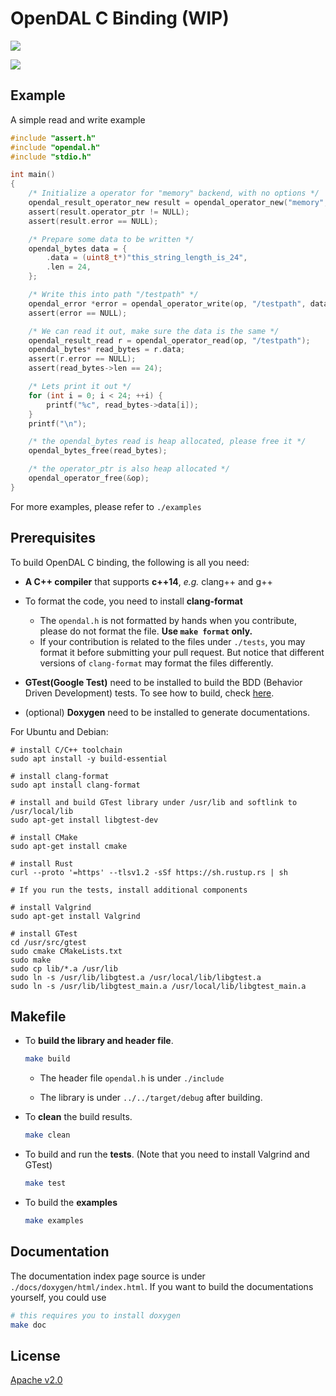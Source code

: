 # OpenDAL C Binding (WIP)

![](https://img.shields.io/badge/status-unreleased-red)

![](https://github.com/apache/incubator-opendal/assets/5351546/87bbf6e5-f19e-449a-b368-3e283016c887)

## Example

A simple read and write example

```C
#include "assert.h"
#include "opendal.h"
#include "stdio.h"

int main()
{
    /* Initialize a operator for "memory" backend, with no options */
    opendal_result_operator_new result = opendal_operator_new("memory", 0);
    assert(result.operator_ptr != NULL);
    assert(result.error == NULL);

    /* Prepare some data to be written */
    opendal_bytes data = {
        .data = (uint8_t*)"this_string_length_is_24",
        .len = 24,
    };

    /* Write this into path "/testpath" */
    opendal_error *error = opendal_operator_write(op, "/testpath", data);
    assert(error == NULL);

    /* We can read it out, make sure the data is the same */
    opendal_result_read r = opendal_operator_read(op, "/testpath");
    opendal_bytes* read_bytes = r.data;
    assert(r.error == NULL);
    assert(read_bytes->len == 24);

    /* Lets print it out */
    for (int i = 0; i < 24; ++i) {
        printf("%c", read_bytes->data[i]);
    }
    printf("\n");

    /* the opendal_bytes read is heap allocated, please free it */
    opendal_bytes_free(read_bytes);

    /* the operator_ptr is also heap allocated */
    opendal_operator_free(&op);
}
```

For more examples, please refer to `./examples`

## Prerequisites

To build OpenDAL C binding, the following is all you need:

- **A C++ compiler** that supports **c++14**, _e.g._ clang++ and g++

- To format the code, you need to install **clang-format**

  - The `opendal.h` is not formatted by hands when you contribute, please do not format the file. **Use `make format` only.**
  - If your contribution is related to the files under `./tests`, you may format it before submitting your pull request. But notice that different versions of `clang-format` may format the files differently.

- **GTest(Google Test)** need to be installed to build the BDD (Behavior Driven Development) tests. To see how to build, check [here](https://github.com/google/googletest).
- (optional) **Doxygen** need to be installed to generate documentations.

For Ubuntu and Debian:

```shell
# install C/C++ toolchain
sudo apt install -y build-essential

# install clang-format
sudo apt install clang-format

# install and build GTest library under /usr/lib and softlink to /usr/local/lib
sudo apt-get install libgtest-dev

# install CMake
sudo apt-get install cmake

# install Rust
curl --proto '=https' --tlsv1.2 -sSf https://sh.rustup.rs | sh

# If you run the tests, install additional components

# install Valgrind
sudo apt-get install Valgrind

# install GTest
cd /usr/src/gtest
sudo cmake CMakeLists.txt
sudo make
sudo cp lib/*.a /usr/lib
sudo ln -s /usr/lib/libgtest.a /usr/local/lib/libgtest.a
sudo ln -s /usr/lib/libgtest_main.a /usr/local/lib/libgtest_main.a
```

## Makefile

- To **build the library and header file**.

  ```sh
  make build
  ```

  - The header file `opendal.h` is under `./include`

  - The library is under `../../target/debug` after building.

- To **clean** the build results.

  ```sh
  make clean
  ```

- To build and run the **tests**. (Note that you need to install Valgrind and GTest)

  ```sh
  make test
  ```

- To build the **examples**

  ```sh
  make examples
  ```

## Documentation

The documentation index page source is under `./docs/doxygen/html/index.html`.
If you want to build the documentations yourself, you could use

```sh
# this requires you to install doxygen
make doc
```

## License

[Apache v2.0](https://www.apache.org/licenses/LICENSE-2.0)

